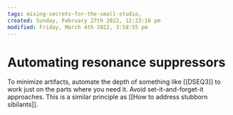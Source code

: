 ```yaml
---
tags: mixing-secrets-for-the-small-studio, 
created: Sunday, February 27th 2022, 12:23:16 pm
modified: Friday, March 4th 2022, 3:58:55 pm
---
```


# Automating resonance suppressors
To minimize artifacts, automate the depth of something like [[DSEQ3]] to work just on the parts where you need it. Avoid set-it-and-forget-it approaches. This is a similar principle as [[How to address stubborn sibilants]].